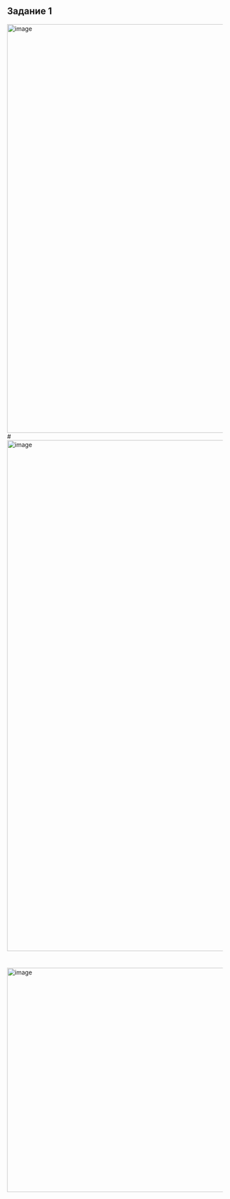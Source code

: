 ## Задание 1


<img width="955" alt="image" src="https://github.com/Grisha1232/DB/assets/58052549/5e12c01b-95fe-4b84-9470-69bfc18d90f4">
#

<img width="1194" alt="image" src="https://github.com/Grisha1232/DB/assets/58052549/33471b21-52fc-4d0a-8e2f-c6f6c0c5f50c">

#
<img width="524" alt="image" src="https://github.com/Grisha1232/DB/assets/58052549/b71e457f-1349-4eee-a16c-687d6c574316">


